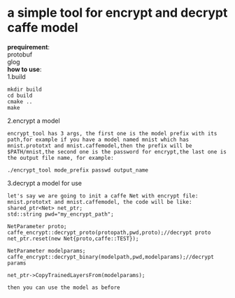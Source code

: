 # a simple tool for encrypt and decrypt caffe model
**prequirement**:  
protobuf  
glog  
**how to use**:   
1.build
```
mkdir build
cd build
cmake ..
make
```  
2.encrypt a model  
```
encrypt_tool has 3 args, the first one is the model prefix with its path,for example if you have a model named mnist which has mnist.prototxt and mnist.caffemodel,then the prefix will be $PATH/mnist,the second one is the password for encrypt,the last one is the output file name, for example:

./encrypt_tool mode_prefix passwd output_name
```  
3.decrypt a model for use
```
let's say we are going to init a caffe Net with encrypt file: mnist.prototxt and mnist.caffemodel, the code will be like:
shared_ptr<Net> net_ptr;
std::string pwd="my_encrypt_path";

NetParameter proto;
caffe_encrypt::decrypt_proto(protopath,pwd,proto);//decrypt proto
net_ptr.reset(new Net{proto,caffe::TEST});

NetParameter modelparams;
caffe_encrypt::decrypt_binary(modelpath,pwd,modelparams);//decrypt params

net_ptr->CopyTrainedLayersFrom(modelparams);

then you can use the model as before
```